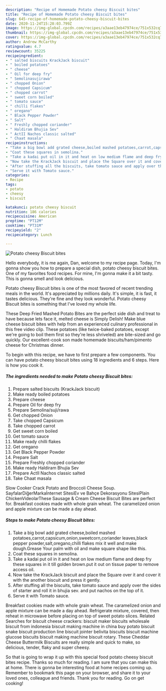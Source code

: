 ```yaml
---
description: "Recipe of Homemade Potato cheesy Biscuit bites"
title: "Recipe of Homemade Potato cheesy Biscuit bites"
slug: 645-recipe-of-homemade-potato-cheesy-biscuit-bites
date: 2020-11-24T15:28:03.799Z
image: https://img-global.cpcdn.com/recipes/a3aae13eb47974ce/751x532cq70/potato-cheesy-biscuit-bites-recipe-main-photo.jpg
thumbnail: https://img-global.cpcdn.com/recipes/a3aae13eb47974ce/751x532cq70/potato-cheesy-biscuit-bites-recipe-main-photo.jpg
cover: https://img-global.cpcdn.com/recipes/a3aae13eb47974ce/751x532cq70/potato-cheesy-biscuit-bites-recipe-main-photo.jpg
author: Andrew McCarthy
ratingvalue: 4.7
reviewcount: 35225
recipeingredient:
- " salted biscuits KrackJack biscuit"
- " boiled potatoes"
- " cheese"
- " Oil for deep fry"
- " Semolinasujirawa"
- " chopped Onion"
- " chopped Capsicum"
- " chopped carrot"
- " sweet corn boiled"
- " tomato sauce"
- " chilli flakes"
- " oregano"
- " Black Pepper Powder"
- " Salt"
- " Freshly chopped coriander"
- " Haldiram Bhujia Sev"
- " ActII Nachos classic salted"
- " Chaat masala"
recipeinstructions:
- "Take a big bowl add grated cheese,boiled mashed potatoes,carrot,capsicum,onion,sweetcorn,coriander leaves,black pepper powder,salt,oregano,chilli flakes mix it well and make dough.Grease Your palm with oil and make square shape like this."
- "Coat these squares in semolina."
- "Take a kadai put oil in it and heat on low medium flame and deep fry these squares in it till golden brown.put it out on tissue paper to remove access oil."
- "Now take the KrackJack biscuit and place the Square over it and cover it with the another biscuit and press it gently."
- "After stuffing all the biscuits, take tomato sauce and apply over the sides of starter and roll it in bhujia sev. and put nachos on the top of it."
- "Serve it with Tomato sauce."
categories:
- Recipe
tags:
- potato
- cheesy
- biscuit

katakunci: potato cheesy biscuit 
nutrition: 186 calories
recipecuisine: American
preptime: "PT12M"
cooktime: "PT31M"
recipeyield: "2"
recipecategory: Lunch

---
```



![Potato cheesy Biscuit bites](https://img-global.cpcdn.com/recipes/a3aae13eb47974ce/751x532cq70/potato-cheesy-biscuit-bites-recipe-main-photo.jpg)

Hello everybody, it is me again, Dan, welcome to my recipe page. Today, I'm gonna show you how to prepare a special dish, potato cheesy biscuit bites. One of my favorites food recipes. For mine, I'm gonna make it a bit tasty. This is gonna smell and look delicious.

Potato cheesy Biscuit bites is one of the most favored of recent trending meals in the world. It's appreciated by millions daily. It's simple, it is fast, it tastes delicious. They're fine and they look wonderful. Potato cheesy Biscuit bites is something that I've loved my whole life.

These Deep Fried Mashed Potato Bites are the perfect side dish and treat to have because lets face it, melted cheese is Simply Delish! Make blue cheese biscuit bites with help from an experienced culinary professional in this free video clip. These potatoes (like twice-baked potatoes, except we&#39;re going to boil them first so they&#39;re less shriveled) are bite-sized and go quickly. Our excellent-cook son made homemade biscuits/ham/pimento cheese for Christmas dinner.


To begin with this recipe, we have to first prepare a few components. You can have potato cheesy biscuit bites using 18 ingredients and 6 steps. Here is how you cook it.

<!--inarticleads1-->

##### The ingredients needed to make Potato cheesy Biscuit bites:

1. Prepare  salted biscuits (KrackJack biscuit)
1. Make ready  boiled potatoes
1. Prepare  cheese
1. Prepare  Oil for deep fry
1. Prepare  Semolina/suji/rawa
1. Get  chopped Onion
1. Take  chopped Capsicum
1. Take  chopped carrot
1. Get  sweet corn boiled
1. Get  tomato sauce
1. Make ready  chilli flakes
1. Get  oregano
1. Get  Black Pepper Powder
1. Prepare  Salt
1. Prepare  Freshly chopped coriander
1. Make ready  Haldiram Bhujia Sev
1. Prepare  ActII Nachos classic salted
1. Take  Chaat masala


Slow Cooker Crack Potato and Broccoli Cheese Soup. SayfalarDiğerMarkaİnternet SitesiEv ve Bahçe Dekorasyonu SitesiPlain ChickenVideolarThese Sausage &amp; Cream Cheese Biscuit Bites are perfect for. Breakfast cookies made with whole grain wheat. The caramelized onion and apple mixture can be made a day ahead. 

<!--inarticleads2-->

##### Steps to make Potato cheesy Biscuit bites:

1. Take a big bowl add grated cheese,boiled mashed potatoes,carrot,capsicum,onion,sweetcorn,coriander leaves,black pepper powder,salt,oregano,chilli flakes mix it well and make dough.Grease Your palm with oil and make square shape like this.
1. Coat these squares in semolina.
1. Take a kadai put oil in it and heat on low medium flame and deep fry these squares in it till golden brown.put it out on tissue paper to remove access oil.
1. Now take the KrackJack biscuit and place the Square over it and cover it with the another biscuit and press it gently.
1. After stuffing all the biscuits, take tomato sauce and apply over the sides of starter and roll it in bhujia sev. and put nachos on the top of it.
1. Serve it with Tomato sauce.


Breakfast cookies made with whole grain wheat. The caramelized onion and apple mixture can be made a day ahead. Refrigerate mixture, covered, then reheat in microwave before placing on top of sweet potato slices. Related Searches for biscuit cheese crackers: biscuit maker biscuits wholesale biscuit from indonesia biscuit making machine in china buy potato biscuit snake biscuit production line biscuit jointer belivita biscuits biscuit machine glucose biscuits biscuit making machine biscuit rotary. These Cheddar Cheese Buttermilk Biscuits are really simple and quick to make, so delicious, tender, flaky and super cheesy. 

So that is going to wrap it up with this special food potato cheesy biscuit bites recipe. Thanks so much for reading. I am sure that you can make this at home. There is gonna be interesting food at home recipes coming up. Remember to bookmark this page on your browser, and share it to your loved ones, colleague and friends. Thank you for reading. Go on get cooking!
